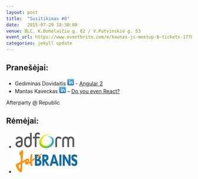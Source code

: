 ```yaml
---
layout: post
title:  "Susitikimas #8"
date:   2015-07-29 18:30:00
venue: BLC, K.Donelaičio g. 62 / V.Putvinskio g. 53
event_url: https://www.eventbrite.com/e/kaunas-js-meetup-8-tickets-17782898127
categories: jekyll update
---
```

## Pranešėjai:

  * Gediminas Dovidaitis [![LinkedIn](img/icon-linkedin.png)](https://www.linkedin.com/profile/view?id=167865211) - [Angular 2](https://www.slideshare.net/secret/MDHTyU5sYYqKGG)
  * ‎Mantas Kaveckas [![LinkedIn](img/icon-linkedin.png)](https://www.linkedin.com/profile/view?id=297309362) – [Do you even React?](http://slides.com/mantaskaveckas/do-you-even-react#/)

  Afterparty @ Republic

## Rėmėjai:

  * [![Adform](img/adform-logo.jpg)](http://www.adform.com)
  * [![JetBrains](img/jetbrains-logo.png)](https://www.jetbrains.com/)
